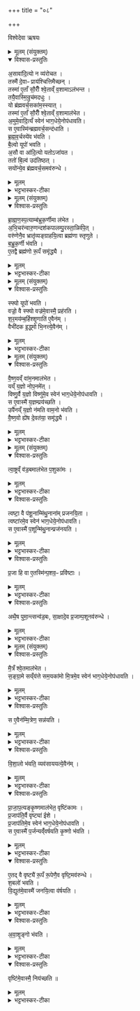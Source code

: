 +++
title = "०८"

+++

विश्वेदेवा ऋषयः


<details><summary>मूलम् (संयुक्तम्)</summary>

अ॒सावा॑दि॒त्यो न व्य॑रोचत॒ तस्मै॑ दे॒वाᳶ प्राय॑श्चित्तिमैच्छ॒न्तस्मा॑ ए॒ताँ सौ॒रीँ श्वे॒ताव्ँ व॒शामाऽल॑भन्त॒ तयै॒वास्मि॒न्रुच॑मदधु॒र्यो ब्र॑ह्मवर्च॒सका॑म॒स्स्यात्तस्मा॑ ए॒ताँ सौ॒रीँ श्वे॒ताव्ँ व॒शामाल॑भेता॒मुमे॒वादि॒त्यँ स्वेन॑ भाग॒धेये॒नोप॑धावति॒  स ए॒वास्मि॑न्ब्रह्मवर्च॒सन्द॑धाति ब्रह्मवर्च॒स्ये॑व भ॑वति बै॒ल्वो यूपो॑ भवत्य॒सौ (48)  वा आ॑दि॒त्यो यतोऽजा॑यत॒ ततो॑ बि॒ल्व॑ उद॑तिष्ठ॒त्सयो॑न्ये॒व ब्र॑ह्मवर्च॒समव॑रुन्धे
</details>

<details open><summary>विश्वास-प्रस्तुतिः</summary>

अ॒सावा॑दि॒त्यो न व्य॑रोचत ।  
तस्मै॑ दे॒वाᳶ प्राय॑श्चित्तिमैच्छन् ।   
तस्मा॑ ए॒ताँ सौ॒रीँ श्वे॒ताव्ँ व॒शामाऽल॑भन्त ।  
तयै॒वास्मि॒न्रुच॑मदधुः ।  
यो  ब्र॑ह्मवर्च॒सका॑म॒स्स्यात् ।   
तस्मा॑ ए॒ताँ सौ॒रीँ श्वे॒ताव्ँ व॒शामाल॑भेत ।   
अ॒मुमे॒वादि॒त्यँ स्वेन॑ भाग॒धेये॒नोप॑धावति।  
स ए॒वास्मि॑न्ब्रह्मवर्च॒सन्द॑धाति ।   
ब्र॒ह्म॒व॒र्चस्ये॑व भ॑वति ।  
बै॒ल्वो यूपो॑ भवति ।  
अ॒सौ वा आ॑दि॒त्यो यतोऽजा॑यत ।   
ततो॑ बि॒ल्व॑ उद॑तिष्ठत् ।  
सयो॑न्ये॒व ब्र॑ह्मवर्च॒समव॑रुन्धे ।  
</details>

<details><summary>मूलम्</summary>

अ॒सावा॑दि॒त्यो न व्य॑रोचत ।  
तस्मै॑ दे॒वाᳶ प्राय॑श्चित्तिमैच्छन् ।   
तस्मा॑ ए॒ताँ सौ॒रीँ श्वे॒ताव्ँ व॒शामाऽल॑भन्त ।  
तयै॒वास्मि॒न्रुच॑मदधुः ।  
यो  ब्र॑ह्मवर्च॒सका॑म॒स्स्यात् ।   
तस्मा॑ ए॒ताँ सौ॒रीँ श्वे॒ताव्ँ व॒शामाल॑भेत ।   
अ॒मुमे॒वादि॒त्यँ स्वेन॑ भाग॒धेये॒नोप॑धावति।  
स ए॒वास्मि॑न्ब्रह्मवर्च॒सन्द॑धाति ।   
ब्र॒ह्म॒व॒र्चस्ये॑व भ॑वति ।  
बै॒ल्वो यूपो॑ भवति ।  
अ॒सौ वा आ॑दि॒त्यो यतोऽजा॑यत ।   
ततो॑ बि॒ल्व॑ उद॑तिष्ठत् ।  
सयो॑न्ये॒व ब्र॑ह्मवर्च॒समव॑रुन्धे ।  
</details>

<details><summary>भट्टभास्कर-टीका</summary>

1असावादित्य इत्यादि ॥ सौरीमिति । 'सूर्यतिष्यागत्स्य' इति यलोपः ॥
</details>



<details><summary>मूलम् (संयुक्तम्)</summary>

ब्राह्मणस्प॒त्याम्ब॑भ्रुक॒र्णीमा ल॑भेताभि॒चर॑न्वारु॒णन्दश॑कपालम्पु॒रस्ता॒न्निर्व॑पे॒द्वरु॑णेनै॒व भ्रातृ॑व्यङ्ग्राहयि॒त्वा ब्रह्म॑णा स्तृणुते बभ्रुक॒र्णी भ॑वत्ये॒तद्वै ब्रह्म॑णो रू॒पँ समृ॑द्ध्यै
</details>

<details open><summary>विश्वास-प्रस्तुतिः</summary>

ब्रा॒ह्म॒ण॒स्प॒त्याम्ब॑भ्रुक॒र्णीमा ल॑भेत ।  
अ॒भि॒चर॑न्वारु॒णन्दश॑कपालम्पु॒रस्ता॒न्निर्व॑पे॒त् ।   
वरु॑णेनै॒व भ्रातृ॑व्यङ्ग्राहयि॒त्वा ब्रह्म॑णा स्तृणुते ।  
ब॒भ्रु॒क॒र्णी  भ॑वति ।   
ए॒तद्वै ब्रह्म॑णो रू॒पँ समृ॑द्ध्यै ।  
</details>

<details><summary>मूलम्</summary>

ब्रा॒ह्म॒ण॒स्प॒त्याम्ब॑भ्रुक॒र्णीमा ल॑भेत ।  
अ॒भि॒चर॑न्वारु॒णन्दश॑कपालम्पु॒रस्ता॒न्निर्व॑पे॒त् ।   
वरु॑णेनै॒व भ्रातृ॑व्यङ्ग्राहयि॒त्वा ब्रह्म॑णा स्तृणुते ।  
ब॒भ्रु॒क॒र्णी  भ॑वति ।   
ए॒तद्वै ब्रह्म॑णो रू॒पँ समृ॑द्ध्यै ।  
</details>

<details><summary>भट्टभास्कर-टीका</summary>

2बभ्रुकर्णी कपिलश्यामकर्णी । 'नासिकोदर' इत्यादिना ङीष्, 'सतिशिष्टत्वात्तेन बहुव्रीहिस्वरो बाध्यते । ब्रह्मणा कर्मणा स्तृणुते छादयति हिनस्तीत्यर्थः ॥
</details>



<details><summary>मूलम् (संयुक्तम्)</summary>

स्फ्यो यूपो॑ भवति॒ वज्रो॒ वै स्फ्यो वज्र॑मे॒वास्मै॒ प्रह॑रति शर॒मय॑म्ब॒र्हिश्शृ॒णाति॑ (49) ए॒वैनव्ँ॒ वैभी॑दक इ॒द्ध्मो भि॒नत्त्ये॒वैनँ॑म् 
</details>

<details open><summary>विश्वास-प्रस्तुतिः</summary>

स्फ्यो यूपो॑ भवति ।   
वज्रो॒ वै स्फ्यो वज्र॑मे॒वास्मै॒ प्रह॑रति ।   
श॒र॒मय॑म्ब॒र्हिश्शृ॒णाति॑ ए॒वैन॑म् ।  
वैभी॑दक इ॒द्ध्मो भि॒नत्त्ये॒वैन॑म् ।
</details>

<details><summary>मूलम्</summary>

स्फ्यो यूपो॑ भवति ।   
वज्रो॒ वै स्फ्यो वज्र॑मे॒वास्मै॒ प्रह॑रति ।   
श॒र॒मय॑म्ब॒र्हिश्शृ॒णाति॑ ए॒वैन॑म् ।  
वैभी॑दक इ॒द्ध्मो भि॒नत्त्ये॒वैन॑म् ।
</details>

<details><summary>भट्टभास्कर-टीका</summary>

3स्फ्य इत्यादि ॥ व्याख्यातम् ॥

- स्फ्य इति ॥ स्फ्याकृतिर्यूपः कार्यः स्फ्य एव वा यूपः कार्यः । तदानीमन्येन स्फ्यकार्यं कुर्यात् ।
-  शरमयमिति । 'नित्यं वृद्धशिरादिभ्यः' इति विकारे मयट् । शरोपि पङ्कतृणविशेषः तत्पर्णमयं भवति । शॄ हिंसायाम्, 'पुंसि संज्ञायां घः' ।
-  वैभीदक इति । 'पलाशादिभ्यो वा' इत्यण् । विभीदकोऽक्षद्रुमः । विभिनत्तीति विभीदः, ततस्संज्ञायां कन्, पृषोदरादित्वाद्दीर्घत्वम् ॥
</details>



<details><summary>मूलम् (संयुक्तम्)</summary>

वैष्ण॒वव्ँ वा॑म॒नमाल॑भेत॒ यय्ँ य॒ज्ञो नोप॒नमे॒द्विष्णु॒र्वै य॒ज्ञो विष्णु॑मे॒व स्वेन॑ भाग॒धेये॒नोप॑धावति॒ स ए॒वास्मै॑ य॒ज्ञम्प्रय॑च्छ॒त्युपै॑नय्ँ य॒ज्ञो न॑मति वाम॒नो भ॑वति वैष्ण॒वो ह्ये॑ष दे॒वत॑या॒ समृ॑द्ध्यै  
</details>

<details open><summary>विश्वास-प्रस्तुतिः</summary>

वै॒ष्ण॒वव्ँ वा॑म॒नमाल॑भेत ।  
यय्ँ य॒ज्ञो नोप॒नमे॑त् ।  
विष्णु॒र्वै य॒ज्ञो विष्णु॑मे॒व स्वेन॑ भाग॒धेये॒नोप॑धावति ।  
स ए॒वास्मै॑ य॒ज्ञम्प्रय॑च्छति ।   
उपै॑नय्ँ य॒ज्ञो न॑मति वाम॒नो भ॑वति ।  
वै॒ष्ण॒वो  ह्ये॑ष दे॒वत॑या॒ समृ॑द्ध्यै ।   
</details>

<details><summary>मूलम्</summary>

वै॒ष्ण॒वव्ँ वा॑म॒नमाल॑भेत ।  
यय्ँ य॒ज्ञो नोप॒नमे॑त् ।  
विष्णु॒र्वै य॒ज्ञो विष्णु॑मे॒व स्वेन॑ भाग॒धेये॒नोप॑धावति ।  
स ए॒वास्मै॑ य॒ज्ञम्प्रय॑च्छति ।   
उपै॑नय्ँ य॒ज्ञो न॑मति वाम॒नो भ॑वति ।  
वै॒ष्ण॒वो  ह्ये॑ष दे॒वत॑या॒ समृ॑द्ध्यै ।   
</details>

<details><summary>भट्टभास्कर-टीका</summary>

4वामनो ह्रस्वाङ्गः । यं यज्ञ इति ॥ अनुष्ठातुं शक्तो न भवतीति । यज्ञो नित्यः यज्ञफलं वा यन्नोपगच्छति ॥
</details>



<details><summary>मूलम् (संयुक्तम्)</summary>

त्वा॒ष्ट्रव्ँ व॑ड॒बमाल॑भेत प॒शुका॑म॒स्त्वष्टा॒ वै प॑शू॒नाम्मि॑थु॒नाना॑म् (50)  प्र॒ज॒न॒यि॒ता त्वष्टा॑रमे॒व स्वेन॑ भाग॒धेये॒नोप॑धावति॒ स ए॒वास्मै॑ प॒शून्मि॑थु॒नान्प्रज॑नयति प्र॒जा हि वा ए॒तस्मि॑न्प॒शव॒ᳶ प्रवि॑ष्टा॒ अथै॒ष पुमा॒न्त्सन्व॑ड॒बस्सा॒क्षादे॒व प्र॒जाम्प॒शूनव॑रुन्धे 
</details>

<details open><summary>विश्वास-प्रस्तुतिः</summary>

त्वा॒ष्ट्रव्ँ व॑ड॒बमाल॑भेत प॒शुका॑मः ।  
</details>

<details><summary>मूलम्</summary>

त्वा॒ष्ट्रव्ँ व॑ड॒बमाल॑भेत प॒शुका॑मः ।  
</details>

<details><summary>भट्टभास्कर-टीका</summary>

5वडबमिति ॥ यं पुमांसं सन्तमारोहन्ति बडबामिव[सः]अविद्यमानस्त्रीगुणो वडबः ।
</details>

<details open><summary>विश्वास-प्रस्तुतिः</summary>

त्वष्टा॒ वै प॑शू॒नाम्मि॑थु॒नाना॑म् प्रजनयि॒ता ।  
त्वष्टा॑रमे॒व स्वेन॑ भाग॒धेये॒नोप॑धावति।  
स ए॒वास्मै॑ प॒शून्मि॑थु॒नान्प्रज॑नयति ।  
</details>

<details><summary>मूलम्</summary>

त्वष्टा॒ वै प॑शू॒नाम्मि॑थु॒नाना॑म् प्रजनयि॒ता ।  
त्वष्टा॑रमे॒व स्वेन॑ भाग॒धेये॒नोप॑धावति।  
स ए॒वास्मै॑ प॒शून्मि॑थु॒नान्प्रज॑नयति ।  
</details>

<details><summary>भट्टभास्कर-टीका</summary>

पशूनां तन्मिथुनानां च त्वष्टा प्रजनयिता ।
</details>

<details open><summary>विश्वास-प्रस्तुतिः</summary>

प्र॒जा हि वा ए॒तस्मि॑न्प॒शव॒ᳶ प्रवि॑ष्टाः ।
</details>

<details><summary>मूलम्</summary>

प्र॒जा हि वा ए॒तस्मि॑न्प॒शव॒ᳶ प्रवि॑ष्टाः ।
</details>

<details><summary>भट्टभास्कर-टीका</summary>

प्रजा हीति । प्रजाश्च पशवश्च एतस्मिन् प्रविष्टाः सूक्ष्मरूपेण यदैवम् ।
</details>

<details open><summary>विश्वास-प्रस्तुतिः</summary>

अथै॒ष पुमा॒न्त्सन्व॑ड॒बः, सा॒क्षादे॒व प्र॒जाम्प॒शूनव॑रुन्धे ।
</details>

<details><summary>मूलम्</summary>

अथै॒ष पुमा॒न्त्सन्व॑ड॒बः, सा॒क्षादे॒व प्र॒जाम्प॒शूनव॑रुन्धे ।
</details>

<details><summary>भट्टभास्कर-टीका</summary>

अथैवं सति एषोऽश्वः पुमान् सन् वडबो भवति तस्माद्वडबस्यालम्भनेन साक्षात् अव्यवधानेनैव प्रजाः पशूंश्चावरुन्धे ॥
</details>



<details><summary>मूलम् (संयुक्तम्)</summary>

मै॒त्रँ श्वे॒तमाल॑भेत सङ्ग्रा॒मे सय्ँय॑त्ते सम॒यका॑मो मि॒त्रमे॒व स्वेन॑ भाग॒धेये॒नोप॑धावति॒ स ए॒वैन॑म्मि॒त्रेण॒ सन्न॑यति (51) वि॒शा॒लो भ॑वति॒ व्यव॑साययत्ये॒वैन॑म्
</details>

<details open><summary>विश्वास-प्रस्तुतिः</summary>

मै॒त्रँ श्वे॒तमाल॑भेत ।  
स॒ङ्ग्रा॒मे सय्ँय॑त्ते सम॒यका॑मो मि॒त्रमे॒व स्वेन॑ भाग॒धेये॒नोप॑धावति ।  
</details>

<details><summary>मूलम्</summary>

मै॒त्रँ श्वे॒तमाल॑भेत ।  
स॒ङ्ग्रा॒मे सय्ँय॑त्ते सम॒यका॑मो मि॒त्रमे॒व स्वेन॑ भाग॒धेये॒नोप॑धावति ।  
</details>

<details><summary>भट्टभास्कर-टीका</summary>

6समयकाम इति ॥ आर्थीयैस्सुहृद्भिरैकमत्यं समयः । शत्रुभिस्सन्धिरित्यन्ये ।
</details>

<details open><summary>विश्वास-प्रस्तुतिः</summary>

स ए॒वैन॑म्मि॒त्रेण॒ सन्न॑यति ।  
</details>

<details><summary>मूलम्</summary>

स ए॒वैन॑म्मि॒त्रेण॒ सन्न॑यति ।  
</details>

<details><summary>भट्टभास्कर-टीका</summary>

सन्नयति संश्लेषयति ।
</details>

<details open><summary>विश्वास-प्रस्तुतिः</summary>

वि॒शा॒लो भ॑वति॒ व्यव॑साययत्ये॒वैन॑म् ।  
</details>

<details><summary>मूलम्</summary>

वि॒शा॒लो भ॑वति॒ व्यव॑साययत्ये॒वैन॑म् ।  
</details>

<details><summary>भट्टभास्कर-टीका</summary>

विशाल इति । विकटशृङ्गः । 'वेश्शालच्छङ्कटचौ' इति शालच् । व्यवसाययत्येवेति मित्रलाभेन कृतोद्योगमेनं करोति ॥
</details>

<details open><summary>विश्वास-प्रस्तुतिः</summary>

प्रा॒जा॒प॒त्यङ्कृ॒ष्णमाल॑भेत॒ वृष्टि॑कामः ।  
प्र॒जाप॑ति॒र्वै वृष्ट्या॑ ईशे ।  
प्र॒जाप॑तिमे॒व स्वेन॑ भाग॒धेये॒नोप॑धावति ।  
स ए॒वास्मै॑ प॒र्जन्यव्ँ॑वर्षयति कृ॒ष्णो भ॑वति ।  
</details>

<details><summary>मूलम्</summary>

प्रा॒जा॒प॒त्यङ्कृ॒ष्णमाल॑भेत॒ वृष्टि॑कामः ।  
प्र॒जाप॑ति॒र्वै वृष्ट्या॑ ईशे ।  
प्र॒जाप॑तिमे॒व स्वेन॑ भाग॒धेये॒नोप॑धावति ।  
स ए॒वास्मै॑ प॒र्जन्यव्ँ॑वर्षयति कृ॒ष्णो भ॑वति ।  
</details>

<details><summary>भट्टभास्कर-टीका</summary>

7ईशे इति ॥ 'लोपस्त आत्मनेपदेषु' इति तलोपः ॥
</details>

<details open><summary>विश्वास-प्रस्तुतिः</summary>

ए॒तद् वै वृष्ट्यै॑ रू॒पँ रू॒पेणै॒व वृष्टि॒मव॑रुन्धे ।  
श॒बलो॑ भवति ।  
वि॒द्युत॑मे॒वास्मै॑ जनयि॒त्वा व॑र्षयति ।  
</details>

<details><summary>मूलम्</summary>

ए॒तद् वै वृष्ट्यै॑ रू॒पँ रू॒पेणै॒व वृष्टि॒मव॑रुन्धे ।  
श॒बलो॑ भवति ।  
वि॒द्युत॑मे॒वास्मै॑ जनयि॒त्वा व॑र्षयति ।  
</details>

<details><summary>भट्टभास्कर-टीका</summary>

8शबलो हरितवर्णः । कृष्णश्वेतवर्ण इत्येके ।
</details>

<details open><summary>विश्वास-प्रस्तुतिः</summary>

अ॒वा॒शृ॒ङ्गो भ॑वति ।  
</details>

<details><summary>मूलम्</summary>

अ॒वा॒शृ॒ङ्गो भ॑वति ।  
</details>

<details><summary>भट्टभास्कर-टीका</summary>

अवाशृङ्गः अवनतशृङ्गः । छान्दसं दीर्घत्वम् । यद्वा - अवाक्छृङ्गः । छान्दसो वर्णलोपः, निरुदकादिर्द्रष्टव्यः ।
</details>

<details open><summary>विश्वास-प्रस्तुतिः</summary>

वृष्टि॑मे॒वास्मै॒ निय॑च्छति ॥   
</details>

<details><summary>मूलम्</summary>

वृष्टि॑मे॒वास्मै॒ निय॑च्छति ॥   
</details>

<details><summary>भट्टभास्कर-टीका</summary>

नियच्छति न्यक्पातयति ॥

इति द्वितीये प्रथमे अष्टमोनुवाकः ॥
</details>
